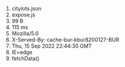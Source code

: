 1. citylots.json
2. expose.js
3. 99 B
4. 115 ms
5. Mozilla/5.0
6. X-Served-By: cache-bur-kbur8200127-BUR
7. Thu, 15 Sep 2022 22:44:30 GMT
8. IE=edge
9. fetchData()

